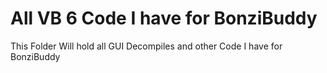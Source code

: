 # All VB 6 Code I have for BonziBuddy

This Folder Will hold all GUI Decompiles and other Code I have for BonziBuddy
